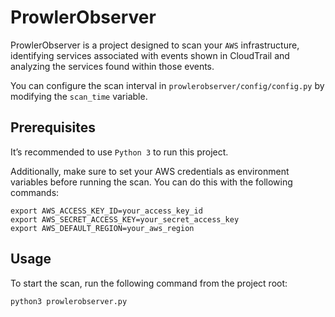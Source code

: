 # ProwlerObserver

ProwlerObserver is a project designed to scan your `AWS` infrastructure, identifying services associated with events shown in CloudTrail and analyzing the services found within those events.

You can configure the scan interval in `prowlerobserver/config/config.py` by modifying the `scan_time` variable.

## Prerequisites

It’s recommended to use `Python 3` to run this project.

Additionally, make sure to set your AWS credentials as environment variables before running the scan. You can do this with the following commands:

```
export AWS_ACCESS_KEY_ID=your_access_key_id
export AWS_SECRET_ACCESS_KEY=your_secret_access_key
export AWS_DEFAULT_REGION=your_aws_region
```

## Usage 
To start the scan, run the following command from the project root:
```
python3 prowlerobserver.py
```

